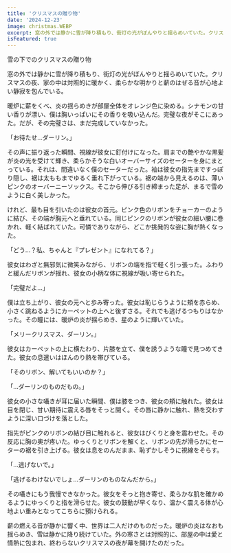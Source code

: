 ```yaml
---
title: 'クリスマスの贈り物'
date: '2024-12-23'
image: christmas.WEBP
excerpt: 窓の外では静かに雪が降り積もり、街灯の光がぼんやりと揺らめいていた。クリスマスの夜、家の中は対照的に暖かく、柔らかな明かりと薪のはぜる音が心地よい静寂を包んでいる。
isFeatured: true
---
```


雪の下でのクリスマスの贈り物

窓の外では静かに雪が降り積もり、街灯の光がぼんやりと揺らめいていた。クリスマスの夜、家の中は対照的に暖かく、柔らかな明かりと薪のはぜる音が心地よい静寂を包んでいる。

暖炉に薪をくべ、炎の揺らめきが部屋全体をオレンジ色に染める。シナモンの甘い香りが漂い、僕は胸いっぱいにその香りを吸い込んだ。完璧な夜がそこにあった。だが、その完璧さは、まだ完成していなかった。

「お待たせ…ダーリン。」

その声に振り返った瞬間、視線が彼女に釘付けになった。肩までの艶やかな黒髪が炎の光を受けて輝き、柔らかそうな白いオーバーサイズのセーターを身にまとっている。それは、間違いなく僕のセーターだった。袖は彼女の指先まですっぽり隠し、裾は太ももまでゆるく垂れ下がっている。裾の端から見えるのは、薄いピンクのオーバーニーソックス。そこから伸びる引き締まった足が、まるで雪のように白く美しかった。

けれど、最も目を引いたのは彼女の首元。ピンク色のリボンをチョーカーのように結び、その端が胸元へと垂れている。同じピンクのリボンが彼女の細い腰に巻かれ、軽く結ばれていた。可憐でありながら、どこか挑発的な姿に胸が熱くなった。

「どう…？私、ちゃんと『プレゼント』になれてる？」

彼女はわざと無邪気に微笑みながら、リボンの端を指で軽く引っ張った。ふわりと緩んだリボンが揺れ、彼女の小柄な体に視線が吸い寄せられた。

「完璧だよ…」

僕は立ち上がり、彼女の元へと歩み寄った。彼女は恥じらうように頬を赤らめ、小さく跳ねるようにカーペットの上へと後ずさる。それでも逃げるつもりはなかった。その瞳には、暖炉の炎が揺らめき、星のように輝いていた。

「メリークリスマス、ダーリン。」

彼女はカーペットの上に横たわり、片膝を立て、僕を誘うような瞳で見つめてきた。彼女の息遣いはほんのり熱を帯びている。

「そのリボン、解いてもいいのか？」

「…ダーリンのものだもの。」

彼女の小さな囁きが耳に届いた瞬間、僕は膝をつき、彼女の頬に触れた。彼女は目を閉じ、甘い期待に震える唇をそっと開く。その唇に静かに触れ、熱を交わすように深い口づけを落とした。

指先がピンクのリボンの結び目に触れると、彼女はびくりと身を震わせた。その反応に胸の奥が疼いた。ゆっくりとリボンを解くと、リボンの先が滑らかにセーターの裾を引き上げる。彼女は息をのんだまま、恥ずかしそうに視線をそらす。

「…逃げないで。」

「逃げるわけないでしょ…ダーリンのものなんだから。」

その囁きにもう我慢できなかった。彼女をそっと抱き寄せ、柔らかな肌を確かめるようにゆっくりと指を滑らせた。彼女の鼓動が早くなり、温かく震える体が心地よい重みとなってこちらに預けられる。

薪の燃える音が静かに響く中、世界は二人だけのものだった。暖炉の炎はなおも揺らめき、雪は静かに降り続けていた。外の寒さとは対照的に、部屋の中は愛と情熱に包まれ、終わらないクリスマスの夜が幕を開けたのだった。
